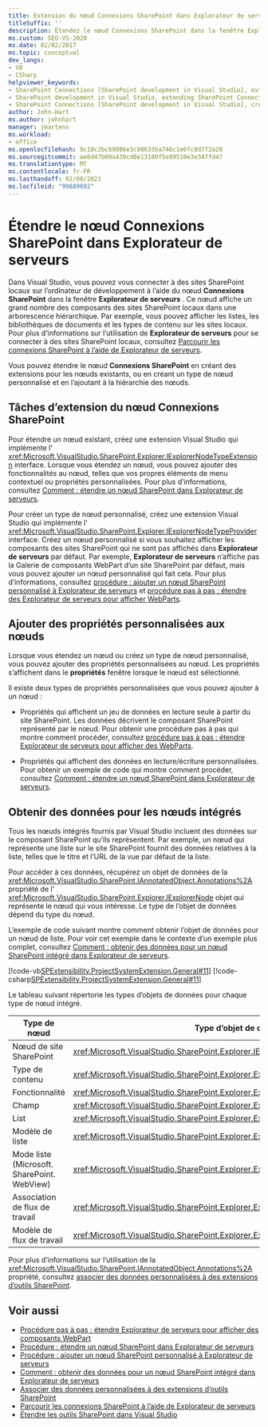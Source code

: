 ```yaml
---
title: Extension du nœud Connexions SharePoint dans Explorateur de serveurs | Microsoft Docs
titleSuffix: ''
description: Étendez le nœud Connexions SharePoint dans la fenêtre Explorateur de serveurs dans Visual Studio. Ajoutez des propriétés personnalisées aux nœuds. Obtenir des données pour les nœuds intégrés.
ms.custom: SEO-VS-2020
ms.date: 02/02/2017
ms.topic: conceptual
dev_langs:
- VB
- CSharp
helpviewer_keywords:
- SharePoint Connections [SharePoint development in Visual Studio], extending a node
- SharePoint development in Visual Studio, extending SharePoint Connections node in Server Explorer
- SharePoint Connections [SharePoint development in Visual Studio], creating a new node type
author: John-Hart
ms.author: johnhart
manager: jmartens
ms.workload:
- office
ms.openlocfilehash: 9c10c2bc69086e3c98633ba746c1e6fc8d7f2a20
ms.sourcegitcommit: ae6d47b09a439cd0e13180f5e89510e3e347fd47
ms.translationtype: MT
ms.contentlocale: fr-FR
ms.lasthandoff: 02/08/2021
ms.locfileid: "99889692"
---
```

# <a name="extend-the-sharepoint-connections-node-in-server-explorer"></a>Étendre le nœud Connexions SharePoint dans Explorateur de serveurs
  Dans Visual Studio, vous pouvez vous connecter à des sites SharePoint locaux sur l’ordinateur de développement à l’aide du nœud **Connexions SharePoint** dans la fenêtre **Explorateur de serveurs** . Ce nœud affiche un grand nombre des composants des sites SharePoint locaux dans une arborescence hiérarchique. Par exemple, vous pouvez afficher les listes, les bibliothèques de documents et les types de contenu sur les sites locaux. Pour plus d’informations sur l’utilisation de **Explorateur de serveurs** pour se connecter à des sites SharePoint locaux, consultez [Parcourir les connexions SharePoint à l’aide de Explorateur de serveurs](../sharepoint/browsing-sharepoint-connections-using-server-explorer.md).

 Vous pouvez étendre le nœud **Connexions SharePoint** en créant des extensions pour les nœuds existants, ou en créant un type de nœud personnalisé et en l’ajoutant à la hiérarchie des nœuds.

## <a name="tasks-for-extending-the-sharepoint-connections-node"></a>Tâches d’extension du nœud Connexions SharePoint
 Pour étendre un nœud existant, créez une extension Visual Studio qui implémente l' <xref:Microsoft.VisualStudio.SharePoint.Explorer.IExplorerNodeTypeExtension> interface. Lorsque vous étendez un nœud, vous pouvez ajouter des fonctionnalités au nœud, telles que vos propres éléments de menu contextuel ou propriétés personnalisées. Pour plus d’informations, consultez [Comment : étendre un nœud SharePoint dans Explorateur de serveurs](../sharepoint/how-to-extend-a-sharepoint-node-in-server-explorer.md).

 Pour créer un type de nœud personnalisé, créez une extension Visual Studio qui implémente l' <xref:Microsoft.VisualStudio.SharePoint.Explorer.IExplorerNodeTypeProvider> interface. Créez un nœud personnalisé si vous souhaitez afficher les composants des sites SharePoint qui ne sont pas affichés dans **Explorateur de serveurs** par défaut. Par exemple, **Explorateur de serveurs** n’affiche pas la Galerie de composants WebPart d’un site SharePoint par défaut, mais vous pouvez ajouter un nœud personnalisé qui fait cela. Pour plus d’informations, consultez [procédure : ajouter un nœud SharePoint personnalisé à Explorateur de serveurs](../sharepoint/how-to-add-a-custom-sharepoint-node-to-server-explorer.md) et [procédure pas à pas : étendre des Explorateur de serveurs pour afficher WebParts](../sharepoint/walkthrough-extending-server-explorer-to-display-web-parts.md).

## <a name="add-custom-properties-to-nodes"></a>Ajouter des propriétés personnalisées aux nœuds
 Lorsque vous étendez un nœud ou créez un type de nœud personnalisé, vous pouvez ajouter des propriétés personnalisées au nœud. Les propriétés s’affichent dans le **propriétés** fenêtre lorsque le nœud est sélectionné.

 Il existe deux types de propriétés personnalisées que vous pouvez ajouter à un nœud :

- Propriétés qui affichent un jeu de données en lecture seule à partir du site SharePoint. Les données décrivent le composant SharePoint représenté par le nœud. Pour obtenir une procédure pas à pas qui montre comment procéder, consultez [procédure pas à pas : étendre Explorateur de serveurs pour afficher des WebParts](../sharepoint/walkthrough-extending-server-explorer-to-display-web-parts.md).

- Propriétés qui affichent des données en lecture/écriture personnalisées. Pour obtenir un exemple de code qui montre comment procéder, consultez [Comment : étendre un nœud SharePoint dans Explorateur de serveurs](../sharepoint/how-to-extend-a-sharepoint-node-in-server-explorer.md).

## <a name="get-data-for-built-in-nodes"></a>Obtenir des données pour les nœuds intégrés
 Tous les nœuds intégrés fournis par Visual Studio incluent des données sur le composant SharePoint qu’ils représentent. Par exemple, un nœud qui représente une liste sur le site SharePoint fournit des données relatives à la liste, telles que le titre et l’URL de la vue par défaut de la liste.

 Pour accéder à ces données, récupérez un objet de données de la <xref:Microsoft.VisualStudio.SharePoint.IAnnotatedObject.Annotations%2A> propriété de l' <xref:Microsoft.VisualStudio.SharePoint.Explorer.IExplorerNode> objet qui représente le nœud qui vous intéresse. Le type de l’objet de données dépend du type du nœud.

 L’exemple de code suivant montre comment obtenir l’objet de données pour un nœud de liste. Pour voir cet exemple dans le contexte d’un exemple plus complet, consultez [Comment : obtenir des données pour un nœud SharePoint intégré dans Explorateur de serveurs](../sharepoint/how-to-get-data-for-a-built-in-sharepoint-node-in-server-explorer.md).

 [!code-vb[SPExtensibility.ProjectSystemExtension.General#11](../sharepoint/codesnippet/VisualBasic/projectsystemexamples/extension/serverexplorerextensionnodeinfo.vb#11)]
 [!code-csharp[SPExtensibility.ProjectSystemExtension.General#11](../sharepoint/codesnippet/CSharp/projectsystemexamples/extension/serverexplorerextensionnodeinfo.cs#11)]

 Le tableau suivant répertorie les types d’objets de données pour chaque type de nœud intégré.

|Type de nœud|Type d’objet de données|
|---------------|----------------------|
|Nœud de site SharePoint|<xref:Microsoft.VisualStudio.SharePoint.Explorer.IExplorerSiteNodeInfo>|
|Type de contenu|<xref:Microsoft.VisualStudio.SharePoint.Explorer.Extensions.IContentTypeNodeInfo>|
|Fonctionnalité|<xref:Microsoft.VisualStudio.SharePoint.Explorer.Extensions.IFeatureNodeInfo>|
|Champ|<xref:Microsoft.VisualStudio.SharePoint.Explorer.Extensions.IFieldNodeInfo>|
|List|<xref:Microsoft.VisualStudio.SharePoint.Explorer.Extensions.IListNodeInfo>|
|Modèle de liste|<xref:Microsoft.VisualStudio.SharePoint.Explorer.Extensions.IListTemplateNodeInfo>|
|Mode liste (Microsoft. SharePoint. WebView)|<xref:Microsoft.VisualStudio.SharePoint.Explorer.Extensions.IListViewNodeInfo>|
|Association de flux de travail|<xref:Microsoft.VisualStudio.SharePoint.Explorer.Extensions.IWorkflowAssociationNodeInfo>|
|Modèle de flux de travail|<xref:Microsoft.VisualStudio.SharePoint.Explorer.Extensions.IWorkflowTemplateNodeInfo>|

 Pour plus d’informations sur l’utilisation de la <xref:Microsoft.VisualStudio.SharePoint.IAnnotatedObject.Annotations%2A> propriété, consultez [associer des données personnalisées à des extensions d’outils SharePoint](../sharepoint/associating-custom-data-with-sharepoint-tools-extensions.md).

## <a name="see-also"></a>Voir aussi
- [Procédure pas à pas : étendre Explorateur de serveurs pour afficher des composants WebPart](../sharepoint/walkthrough-extending-server-explorer-to-display-web-parts.md)
- [Procédure : étendre un nœud SharePoint dans Explorateur de serveurs](../sharepoint/how-to-extend-a-sharepoint-node-in-server-explorer.md)
- [Procédure : ajouter un nœud SharePoint personnalisé à Explorateur de serveurs](../sharepoint/how-to-add-a-custom-sharepoint-node-to-server-explorer.md)
- [Comment : obtenir des données pour un nœud SharePoint intégré dans Explorateur de serveurs](../sharepoint/how-to-get-data-for-a-built-in-sharepoint-node-in-server-explorer.md)
- [Associer des données personnalisées à des extensions d’outils SharePoint](../sharepoint/associating-custom-data-with-sharepoint-tools-extensions.md)
- [Parcourir les connexions SharePoint à l’aide de Explorateur de serveurs](../sharepoint/browsing-sharepoint-connections-using-server-explorer.md)
- [Étendre les outils SharePoint dans Visual Studio](../sharepoint/extending-the-sharepoint-tools-in-visual-studio.md)

